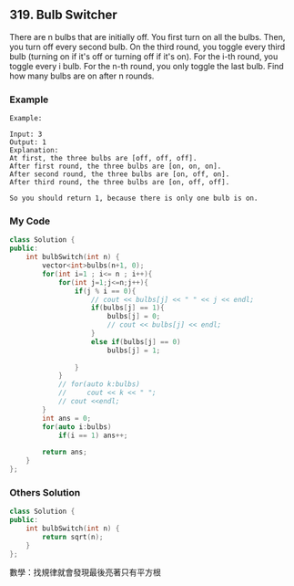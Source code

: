 ## 319. Bulb Switcher

There are n bulbs that are initially off. You first turn on all the bulbs. Then, you turn off every second bulb. On the third round, you toggle every third bulb (turning on if it's off or turning off if it's on). For the i-th round, you toggle every i bulb. For the n-th round, you only toggle the last bulb. Find how many bulbs are on after n rounds.

### Example
```
Example:

Input: 3
Output: 1 
Explanation: 
At first, the three bulbs are [off, off, off].
After first round, the three bulbs are [on, on, on].
After second round, the three bulbs are [on, off, on].
After third round, the three bulbs are [on, off, off]. 

So you should return 1, because there is only one bulb is on.
```

### My Code
```c++
class Solution {
public:
    int bulbSwitch(int n) {
        vector<int>bulbs(n+1, 0);
        for(int i=1 ; i<= n ; i++){
            for(int j=1;j<=n;j++){
                if(j % i == 0){
                    // cout << bulbs[j] << " " << j << endl;
                    if(bulbs[j] == 1){
                        bulbs[j] = 0;
                        // cout << bulbs[j] << endl;
                    }
                    else if(bulbs[j] == 0) 
                        bulbs[j] = 1;
                    
                }
            }
            // for(auto k:bulbs)
            //     cout << k << " ";
            // cout <<endl;
        }
        int ans = 0;
        for(auto i:bulbs)
            if(i == 1) ans++;
        
        return ans;
    }
};
```



### Others Solution
```c++
class Solution {
public:
    int bulbSwitch(int n) {
        return sqrt(n);
    }
};
```
數學：找規律就會發現最後亮著只有平方根

